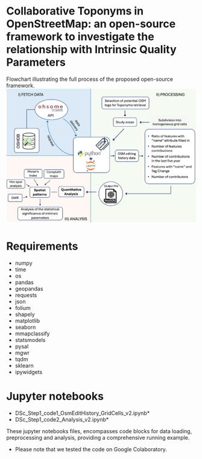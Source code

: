 # Collaborative Toponyms in OpenStreetMap: an open-source framework to investigate the relationship with Intrinsic Quality Parameters

Flowchart illustrating the full process of the proposed open-source framework.
![open-source framework for Collaborative Toponyms in OSM](utils/flowchart_paper_v2.png)

# Requirements
* numpy
* time
* os
* pandas
* geopandas
* requests
* json
* folium
* shapely
* matplotlib
* seaborn
* mmapclassify
* statsmodels
* pysal
* mgwr
* tqdm
* sklearn
* ipywidgets


# Jupyter notebooks
* DSc_Step1_code1_OsmEditHistory_GridCells_v2.ipynb*
* DSc_Step1_code2_Analysis_v2.ipynb*

These jupyter notebooks files, encompasses code blocks for data loading, preprocessing and analysis, providing a comprehensive running example.

* Please note that we tested the code on Google Colaboratory.